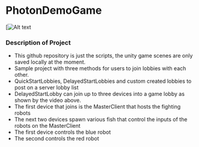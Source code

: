 # PhotonDemoGame

[![Alt text](https://drive.google.com/open?id=1-FIfsiixfWvXRVazHecsTeAXXr2geKDs)


### Description of Project
* This github repository is just the scripts, the unity game scenes are only saved locally at the moment.
* Sample project with three methods for users to join lobbies with each other. 
* QuickStartLobbies, DelayedStartLobbies and custom created lobbies to post on a server lobby list
* DelayedStartLobby can join up to three devices into a game lobby as shown by the video above.
* The first device that joins is the MasterClient that hosts the fighting robots
* The next two devices spawn various fish that control the inputs of the robots on the MasterClient
* The first device controls the blue robot
* The second controls the red robot

